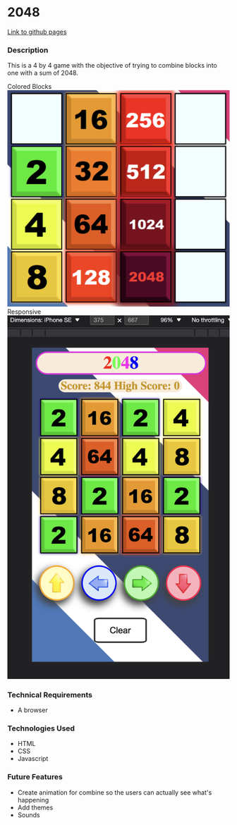 # 2048 
[Link to github pages](https://kan5661.github.io/2048/)
### Description
This is a 4 by 4 game with the objective of trying to combine blocks into one with a sum of 2048. 

Colored Blocks
![Colored blocks](./assets/blocks.png)
Responsive
![In small screen](./assets/small-screen-view.png)

### Technical Requirements
- A browser

### Technologies Used
- HTML
- CSS
- Javascript

### Future Features
- Create animation for combine so the users can actually see what's happening
- Add themes
- Sounds
